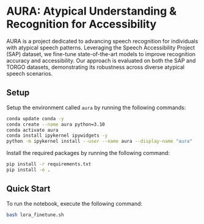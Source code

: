 # AURA: Atypical Understanding & Recognition for Accessibility

AURA is a project dedicated to advancing speech recognition for individuals with atypical speech patterns. Leveraging the Speech Accessibility Project (SAP) dataset, we fine-tune state-of-the-art models to improve recognition accuracy and accessibility. Our approach is evaluated on both the SAP and TORGO datasets, demonstrating its robustness across diverse atypical speech scenarios.

## Setup

Setup the environment called `aura` by running the following commands:

```bash
conda update conda -y
conda create --name aura python=3.10
conda activate aura
conda install ipykernel ipywidgets -y
python -m ipykernel install --user --name aura --display-name "aura"
```

Install the required packages by running the following command:

```bash
pip install -r requirements.txt
pip install -e .
```

## Quick Start

To run the notebook, execute the following command:

```bash
bash lora_finetune.sh
```